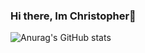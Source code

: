 ### Hi there, Im Christopher👋

![Anurag's GitHub stats](https://github-readme-stats.vercel.app/api?username=Krzysztof-brylski&show_icons=true&theme=radical)

<!--
**Krzysztof-brylski/Krzysztof-brylski** is a ✨ _special_ ✨ repository because its `README.md` (this file) appears on your GitHub profile.

Here are some ideas to get you started:

- 🔭 I’m currently working on ...
- 🌱 I’m currently learning ...
- 👯 I’m looking to collaborate on ...
- 🤔 I’m looking for help with ...
- 💬 Ask me about ...
- 📫 How to reach me: ...
- 😄 Pronouns: ...
- ⚡ Fun fact: ...
-->
